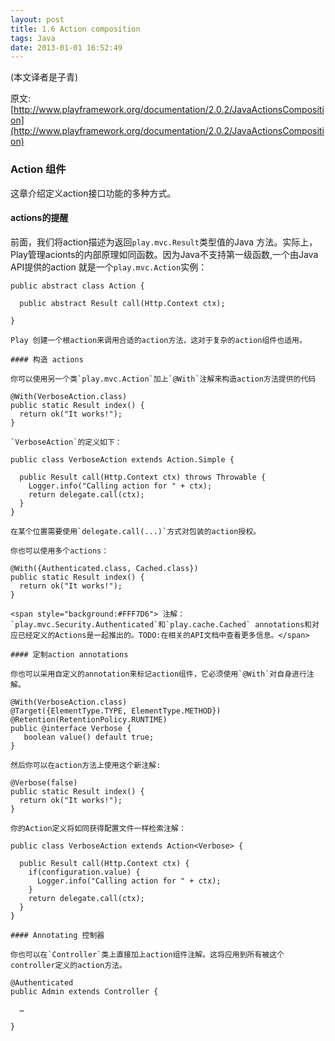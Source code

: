 ```yaml
---
layout: post
title: 1.6 Action composition
tags: Java
date: 2013-01-01 16:52:49
---
```


(本文译者是子青)

原文:[http://www.playframework.org/documentation/2.0.2/JavaActionsComposition](http://www.playframework.org/documentation/2.0.2/JavaActionsComposition)

### Action 组件

这章介绍定义action接口功能的多种方式。

#### actions的提醒

前面，我们将action描述为返回`play.mvc.Result`类型值的Java 方法。实际上，Play管理acionts的内部原理如同函数。因为Java不支持第一级函数,一个由Java API提供的action 就是一个`play.mvc.Action`实例：

    public abstract class Action {

      public abstract Result call(Http.Context ctx);    

    }

    Play 创建一个根action来调用合适的action方法，这对于复杂的action组件也适用。

    #### 构造 actions

    你可以使用另一个类`play.mvc.Action`加上`@With`注解来构造action方法提供的代码

    @With(VerboseAction.class)
    public static Result index() {
      return ok("It works!");
    }

    `VerboseAction`的定义如下：

    public class VerboseAction extends Action.Simple {

      public Result call(Http.Context ctx) throws Throwable {
        Logger.info("Calling action for " + ctx);
        return delegate.call(ctx);
      }
    }

    在某个位置需要使用`delegate.call(...)`方式对包装的action授权。

    你也可以使用多个actions：

    @With({Authenticated.class, Cached.class})
    public static Result index() {
      return ok("It works!");
    }

    <span style="background:#FFF7D6"> 注解：`play.mvc.Security.Authenticated`和`play.cache.Cached` annotations和对应已经定义的Actions是一起推出的。TODO:在相关的API文档中查看更多信息。</span>

    #### 定制action annotations

    你也可以采用自定义的annotation来标记action组件，它必须使用`@With`对自身进行注解。

    @With(VerboseAction.class)
    @Target({ElementType.TYPE, ElementType.METHOD})
    @Retention(RetentionPolicy.RUNTIME)
    public @interface Verbose {
       boolean value() default true;
    }

    然后你可以在action方法上使用这个新注解:

    @Verbose(false)
    public static Result index() {
      return ok("It works!");
    }

    你的Action定义将如同获得配置文件一样检索注解：

    public class VerboseAction extends Action<Verbose> {

      public Result call(Http.Context ctx) {
        if(configuration.value) {
          Logger.info("Calling action for " + ctx);  
        }
        return delegate.call(ctx);
      }
    }

    #### Annotating 控制器

    你也可以在`Controller`类上直接加上action组件注解。这将应用到所有被这个controller定义的action方法。

    @Authenticated
    public Admin extends Controller {

      …

    }
